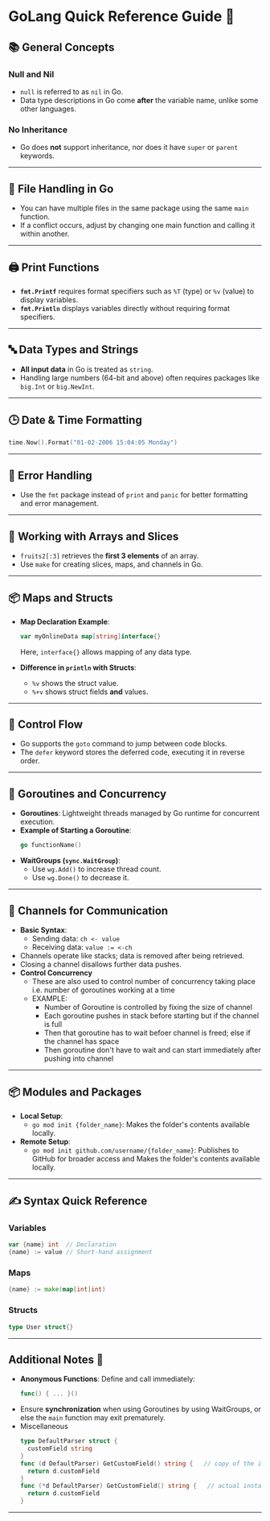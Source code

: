 
# GoLang Quick Reference Guide 🐹

## 📚 General Concepts

### Null and Nil
- `null` is referred to as `nil` in Go.
- Data type descriptions in Go come **after** the variable name, unlike some other languages.

### No Inheritance
- Go does **not** support inheritance, nor does it have `super` or `parent` keywords.

---

## 📄 File Handling in Go

- You can have multiple files in the same package using the same `main` function. 
- If a conflict occurs, adjust by changing one main function and calling it within another.

---

## 🖨️ Print Functions

- **`fmt.Printf`** requires format specifiers such as `%T` (type) or `%v` (value) to display variables.
- **`fmt.Println`** displays variables directly without requiring format specifiers.

---

## 🔤 Data Types and Strings

- **All input data** in Go is treated as `string`.
- Handling large numbers (64-bit and above) often requires packages like `big.Int` or `big.NewInt`.

---

## 🕒 Date & Time Formatting

```go
time.Now().Format("01-02-2006 15:04:05 Monday")
```

---

## 🛑 Error Handling

- Use the `fmt` package instead of `print` and `panic` for better formatting and error management.

---

## 🧩 Working with Arrays and Slices

- `fruits2[:3]` retrieves the **first 3 elements** of an array.
- Use `make` for creating slices, maps, and channels in Go.

---

## 📦 Maps and Structs

- **Map Declaration Example**:
  ```go
  var myOnlineData map[string]interface{}
  ```
  Here, `interface{}` allows mapping of any data type.

- **Difference in `println` with Structs**:
  - `%v` shows the struct value.
  - `%+v` shows struct fields **and** values.

---

## 🔀 Control Flow

- Go supports the `goto` command to jump between code blocks.
- The `defer` keyword stores the deferred code, executing it in reverse order.

---

## 🚀 Goroutines and Concurrency

- **Goroutines**: Lightweight threads managed by Go runtime for concurrent execution.
- **Example of Starting a Goroutine**:
  ```go
  go functionName()
  ```
- **WaitGroups (`sync.WaitGroup`)**:
  - Use `wg.Add()` to increase thread count.
  - Use `wg.Done()` to decrease it.

---

## 🔗 Channels for Communication

- **Basic Syntax**:
  - Sending data: `ch <- value`
  - Receiving data: `value := <-ch`
- Channels operate like stacks; data is removed after being retrieved.
- Closing a channel disallows further data pushes.
- **Control Concurrency**
  - These are also used to control number of concurrency taking place i.e. number of goroutines working at a time
  - EXAMPLE: 
    - Number of Goroutine is controlled by fixing the size of channel
    - Each goroutine pushes in stack before starting but if the channel is full
    - Then that goroutine has to wait befoer channel is freed; else if the channel has space
    - Then goroutine don't have to wait and can start immediately after pushing into channel

---

## 📦 Modules and Packages

- **Local Setup**:
  - `go mod init {folder_name}`: Makes the folder's contents available locally.
- **Remote Setup**:
  - `go mod init github.com/username/{folder_name}`: Publishes to GitHub for broader access and Makes the folder's contents available locally.

---

## ✍️ Syntax Quick Reference

### Variables

```go
var {name} int  // Declaration
{name} := value // Short-hand assignment
```

### Maps

```go
{name} := make(map[int]int)
```

### Structs

```go
type User struct{}
```

---

## Additional Notes 📝

- **Anonymous Functions**: Define and call immediately:
  ```go
  func() { ... }()
  ```
- Ensure **synchronization** when using Goroutines by using WaitGroups, or else the `main` function may exit prematurely.
- Miscellaneous
  ```go
  type DefaultParser struct {
    customField string
  }
  func (d DefaultParser) GetCustomField() string {   // copy of the instance and not actual instance will be changed
    return d.customField
  }
  func (*d DefaultParser) GetCustomField() string {   // actual instance will be modified in this function
    return d.customField
  }
  ```

---
